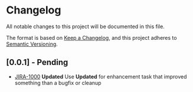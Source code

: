 # Changelog

All notable changes to this project will be documented in this file.

The format is based on [Keep a Changelog](https://keepachangelog.com/en/1.0.0/),
and this project adheres to [Semantic Versioning](https://semver.org/spec/v2.0.0.html).

## [0.0.1] - Pending

- [JIRA-1000](https://jira.com/link-to-issue/JIRA-1317/) **Updated** Use **Updated** for enhancement task that improved something than a bugfix or cleanup
